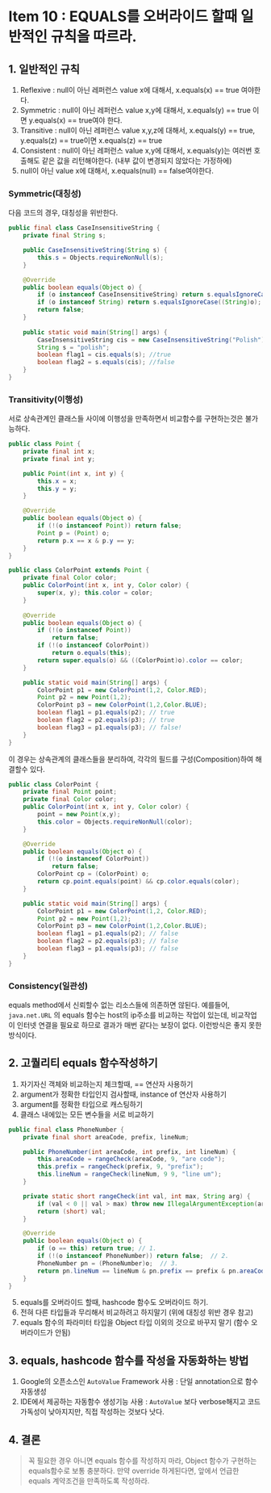 # Item 10 : EQUALS를 오버라이드 할때 일반적인 규칙을 따르라.

## 1. 일반적인 규칙

1. Reflexive : null이 아닌 레퍼런스 value x에 대해서, x.equals(x) == true 여야한다.
2. Symmetric : null이 아닌 레퍼런스 value x,y에 대해서, x.equals(y) == true 이면 y.equals(x) == true여야 한다.
3. Transitive : null이 아닌 레퍼런스 value x,y,z에 대해서, x.equals(y) == true, y.equals(z) == true이면 x.equals(z) == true
4. Consistent : null이 아닌 레퍼런스 value x,y에 대해서, x.equals(y)는 여러번 호출해도 같은 값을 리턴해야한다. (내부 값이 변경되지 않았다는 가정하에)
5. null이 아닌 value x에 대해서, x.equals(null) == false여야한다.

### Symmetric(대칭성)

다음 코드의 경우, 대칭성을 위반한다.

``` java
public final class CaseInsensitiveString {
    private final String s;

    public CaseInsensitiveString(String s) {
        this.s = Objects.requireNonNull(s);
    }

    @Override
    public boolean equals(Object o) {
        if (o instanceof CaseInsensitiveString) return s.equalsIgnoreCase(((CaseInsensitiveString) o).s);
        if (o instanceof String) return s.equalsIgnoreCase((String)o);
        return false;
    }
  
    public static void main(String[] args) {
        CaseInsensitiveString cis = new CaseInsensitiveString("Polish");
        String s = "polish";
        boolean flag1 = cis.equals(s); //true
        boolean flag2 = s.equals(cis); //false
    }
}
```

### Transitivity(이행성)

서로 상속관계인 클래스들 사이에 이행성을 만족하면서 비교함수를 구현하는것은 불가능하다. 

``` java
public class Point {
    private final int x;
    private final int y;

    public Point(int x, int y) {
        this.x = x;
        this.y = y;
    }

    @Override
    public boolean equals(Object o) {
        if (!(o instanceof Point)) return false;
        Point p = (Point) o;
        return p.x == x & p.y == y;
    }
}

public class ColorPoint extends Point {
    private final Color color;
    public ColorPoint(int x, int y, Color color) {
        super(x, y); this.color = color;
    }
    
    @Override 
    public boolean equals(Object o) {
        if (!(o instanceof Point))
            return false;
        if (!(o instanceof ColorPoint))
            return o.equals(this);
        return super.equals(o) && ((ColorPoint)o).color == color;
    }

    public static void main(String[] args) {
        ColorPoint p1 = new ColorPoint(1,2, Color.RED);
        Point p2 = new Point(1,2);
        ColorPoint p3 = new ColorPoint(1,2,Color.BLUE);
        boolean flag1 = p1.equals(p2); // true
        boolean flag2 = p2.equals(p3); // true
        boolean flag3 = p1.equals(p3); // false!
    }
}
```

이 경우는 상속관계의 클래스들을 분리하여, 각각의 필드를 구성(Composition)하여 해결할수 있다.

```java
public class ColorPoint {
    private final Point point;
    private final Color color;
    public ColorPoint(int x, int y, Color color) {
        point = new Point(x,y);
        this.color = Objects.requireNonNull(color);
    }

    @Override
    public boolean equals(Object o) {
        if (!(o instanceof ColorPoint))
            return false;
        ColorPoint cp = (ColorPoint) o;
        return cp.point.equals(point) && cp.color.equals(color);
    }

    public static void main(String[] args) {
        ColorPoint p1 = new ColorPoint(1,2, Color.RED);
        Point p2 = new Point(1,2);
        ColorPoint p3 = new ColorPoint(1,2,Color.BLUE);
        boolean flag1 = p1.equals(p2); // false
        boolean flag2 = p2.equals(p3); // false
        boolean flag3 = p1.equals(p3); // false
    }
}
```

### Consistency(일관성)

equals method에서 신뢰할수 없는 리소스들에 의존하면 않된다. 예를들어, ```java.net.URL``` 의 equals 함수는 host의 ip주소를 비교하는 작업이 있는데, 비교작업이 인터넷 연결을 필요로 하므로 결과가 매번 같다는 보장이 없다. 이런방식은 좋지 못한 방식이다. 

## 2. 고퀄리티 equals 함수작성하기

1. 자기자신 객체와 비교하는지 체크할때, == 연산자 사용하기
2. argument가 정확한 타입인지 검사할때, instance of 연산자 사용하기
3. argument를 정확한 타입으로 캐스팅하기
4. 클래스 내에있는 모든 변수들을 서로 비교하기

``` java
public final class PhoneNumber {
    private final short areaCode, prefix, lineNum;

    public PhoneNumber(int areaCode, int prefix, int lineNum) {
        this.areaCode = rangeCheck(areaCode, 9, "are code");
        this.prefix = rangeCheck(prefix, 9, "prefix");
        this.lineNum = rangeCheck(lineNum, 9 9, "line um");
    }

    private static short rangeCheck(int val, int max, String arg) {
        if (val < 0 || val > max) throw new IllegalArgumentException(arg + ":" + val);
        return (short) val;
    }

    @Override 
  	public boolean equals(Object o) { 
        if (o == this) return true; // 1.
        if (!(o instanceof PhoneNumber)) return false;  // 2.
        PhoneNumber pn = (PhoneNumber)o;  // 3.
        return pn.lineNum == lineNum & pn.prefix == prefix & pn.areaCode == areaCode; // 4.
    }
}
```

5. equals를 오버라이드 할때, hashcode 함수도 오버라이드 하기.
6. 전혀 다른 타입들과 무리해서 비교하려고 하지말기 (위에 대칭성 위반 경우 참고)
7. equals 함수의 파라미터 타입을 Object 타입 이외의 것으로 바꾸지 말기 (함수 오버라이드가 안됨)

## 3. equals, hashcode 함수를 작성을 자동화하는 방법

1. Google의 오픈소스인 ```AutoValue``` Framework 사용  : 단일 annotation으로 함수 자동생성
2. IDE에서 제공하는 자동함수 생성기능 사용 : ```AutoValue``` 보다 verbose해지고 코드 가독성이 낮아지지만, 직접 작성하는 것보다 낫다.

## 4. 결론

> 꼭 필요한 경우 아니면 equals 함수를 작성하지 마라, Object 함수가 구현하는 equals함수로 보통 충분하다. 만약 override 하게된다면, 앞에서 언급한 equals 계약조건을 만족하도록 작성하라.